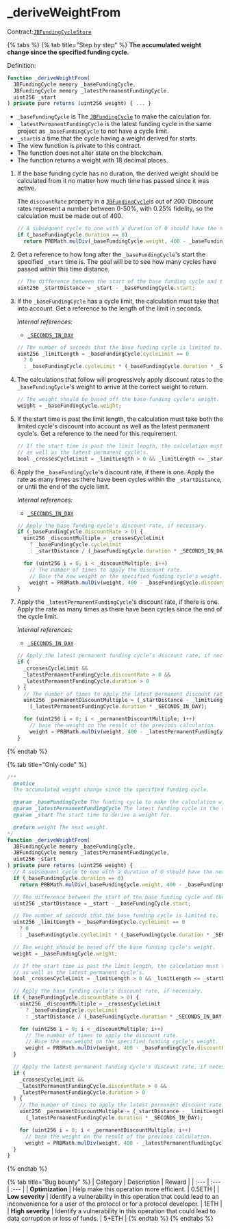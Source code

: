 # \_deriveWeightFrom

Contract:[`JBFundingCycleStore`](../)​

{% tabs %}
{% tab title="Step by step" %}
**The accumulated weight change since the specified funding cycle.**

Definition:

```javascript
function _deriveWeightFrom(
  JBFundingCycle memory _baseFundingCycle,
  JBFundingCycle memory _latestPermanentFundingCycle,
  uint256 _start
) private pure returns (uint256 weight) { ... }
```

* `_baseFundingCycle` is The [`JBFundingCycle`](../../../data-structures/jbfundingcycle.md) to make the calculation for.
* `_latestPermanentFundingCycle` is the latest funding cycle in the same project as `_baseFundingCycle` to not have a cycle limit.
* `_start`is a time that the cycle having a weight derived for starts.
* The view function is private to this contract.
* The function does not alter state on the blockchain.
* The function returns a weight with 18 decimal places.

1. If the base funding cycle has no duration, the derived weight should be calculated from it no matter how much time has passed since it was active.   
  
   The `discountRate` property in a [`JBFundingCycle`](../../../data-structures/jbfundingcycle.md)is out of 200. Discount rates represent a number between 0-50%, with 0.25% fidelity, so the calculation must be made out of 400.

   ```javascript
   // A subsequent cycle to one with a duration of 0 should have the next possible weight.
   if (_baseFundingCycle.duration == 0)
     return PRBMath.mulDiv(_baseFundingCycle.weight, 400 - _baseFundingCycle.discountRate, 400);
   ```

2. Get a reference to how long after the `_baseFundingCycle`'s start the specified `_start` time is. The goal will be to see how many cycles have passed within this time distance. 

   ```javascript
   // The difference between the start of the base funding cycle and the proposed start.
   uint256 _startDistance = _start - _baseFundingCycle.start;
   ```

3. If the `_baseFundingCycle` has a cycle limit, the calculation must take that into account. Get a reference to the length of the limit in seconds.  


   _Internal references:_

   * [`_SECONDS_IN_DAY`](../properties/_seconds_in_day.md)

   ```javascript
   // The number of seconds that the base funding cycle is limited to.
   uint256 _limitLength = _baseFundingCycle.cycleLimit == 0
     ? 0
     : _baseFundingCycle.cycleLimit * (_baseFundingCycle.duration * _SECONDS_IN_DAY);
   ```

4. The calculations that follow will progressively apply discount rates to the `_baseFundingCycle`'s weight to arrive at the correct weight to return.

   ```javascript
   // The weight should be based off the base funding cycle's weight.
   weight = _baseFundingCycle.weight;
   ```

5. If the start time is past the limit length, the calculation must take both the limited cycle's discount into account as well as the latest permanent cycle's. Get a reference to the need for this requirement.

   ```javascript
   // If the start time is past the limit length, the calculation must take both the limited cycle's discount into account
   // as well as the latest permanent cycle's.
   bool _crossesCycleLimit = _limitLength > 0 && _limitLength <= _startDistance;
   ```

6. Apply the `_baseFundingCycle`'s discount rate, if there is one. Apply the rate as many times as there have been cycles within the `_startDistance`, or until the end of the cycle limit.  


   _Internal references:_

   * [`_SECONDS_IN_DAY`](../properties/_seconds_in_day.md)

   ```javascript
   // Apply the base funding cycle's discount rate, if necessary.
   if (_baseFundingCycle.discountRate > 0) {
     uint256 _discountMultiple = _crossesCycleLimit
       ? _baseFundingCycle.cycleLimit
       : _startDistance / (_baseFundingCycle.duration * _SECONDS_IN_DAY);

     for (uint256 i = 0; i < _discountMultiple; i++)
       // The number of times to apply the discount rate.
       // Base the new weight on the specified funding cycle's weight.
       weight = PRBMath.mulDiv(weight, 400 - _baseFundingCycle.discountRate, 400);
   }
   ```

7. Apply the `_latestPermanentFundingCycle`'s discount rate, if there is one. Apply the rate as many times as there have been cycles since the end of the cycle limit.  


   _Internal references:_

   * [`_SECONDS_IN_DAY`](../properties/_seconds_in_day.md)

   ```javascript
   // Apply the latest permanent funding cycle's discount rate, if necessary.
   if (
     _crossesCycleLimit &&
     _latestPermanentFundingCycle.discountRate > 0 &&
     _latestPermanentFundingCycle.duration > 0
   ) {   
     // The number of times to apply the latest permanent discount rate.
     uint256 _permanentDiscountMultiple = (_startDistance - _limitLength) /
       (_latestPermanentFundingCycle.duration * _SECONDS_IN_DAY);

     for (uint256 i = 0; i < _permanentDiscountMultiple; i++)
       // base the weight on the result of the previous calculation.
       weight = PRBMath.mulDiv(weight, 400 - _latestPermanentFundingCycle.discountRate, 400);
   }
   ```



  
{% endtab %}

{% tab title="Only code" %}
```javascript
/** 
  @notice 
  The accumulated weight change since the specified funding cycle.

  @param _baseFundingCycle The funding cycle to make the calculation with.
  @param _latestPermanentFundingCycle The latest funding cycle in the same project as `_baseFundingCycle` to not have a limit.
  @param _start The start time to derive a weight for.

  @return weight The next weight.
*/
function _deriveWeightFrom(
  JBFundingCycle memory _baseFundingCycle,
  JBFundingCycle memory _latestPermanentFundingCycle,
  uint256 _start
) private pure returns (uint256 weight) {
  // A subsequent cycle to one with a duration of 0 should have the next possible weight.
  if (_baseFundingCycle.duration == 0)
    return PRBMath.mulDiv(_baseFundingCycle.weight, 400 - _baseFundingCycle.discountRate, 400);

  // The difference between the start of the base funding cycle and the proposed start.
  uint256 _startDistance = _start - _baseFundingCycle.start;

  // The number of seconds that the base funding cycle is limited to.
  uint256 _limitLength = _baseFundingCycle.cycleLimit == 0
    ? 0
    : _baseFundingCycle.cycleLimit * (_baseFundingCycle.duration * _SECONDS_IN_DAY);

  // The weight should be based off the base funding cycle's weight.
  weight = _baseFundingCycle.weight;

  // If the start time is past the limit length, the calculation must take both the limited cycle's discount into account
  // as well as the latest permanent cycle's.
  bool _crossesCycleLimit = _limitLength > 0 && _limitLength <= _startDistance;

  // Apply the base funding cycle's discount rate, if necessary.
  if (_baseFundingCycle.discountRate > 0) {
    uint256 _discountMultiple = _crossesCycleLimit
      ? _baseFundingCycle.cycleLimit
      : _startDistance / (_baseFundingCycle.duration * _SECONDS_IN_DAY);

    for (uint256 i = 0; i < _discountMultiple; i++)
      // The number of times to apply the discount rate.
      // Base the new weight on the specified funding cycle's weight.
      weight = PRBMath.mulDiv(weight, 400 - _baseFundingCycle.discountRate, 400);
  }

  // Apply the latest permanent funding cycle's discount rate, if necessary.
  if (
    _crossesCycleLimit &&
    _latestPermanentFundingCycle.discountRate > 0 &&
    _latestPermanentFundingCycle.duration > 0
  ) {    
    // The number of times to apply the latest permanent discount rate.
    uint256 _permanentDiscountMultiple = (_startDistance - _limitLength) /
      (_latestPermanentFundingCycle.duration * _SECONDS_IN_DAY);

    for (uint256 i = 0; i < _permanentDiscountMultiple; i++)
      // base the weight on the result of the previous calculation.
      weight = PRBMath.mulDiv(weight, 400 - _latestPermanentFundingCycle.discountRate, 400);
  }
}
```
{% endtab %}

{% tab title="Bug bounty" %}
| Category | Description | Reward |
| :--- | :--- | :--- |
| **Optimization** | Help make this operation more efficient. | 0.5ETH |
| **Low severity** | Identify a vulnerability in this operation that could lead to an inconvenience for a user of the protocol or for a protocol developer. | 1ETH |
| **High severity** | Identify a vulnerability in this operation that could lead to data corruption or loss of funds. | 5+ETH |
{% endtab %}
{% endtabs %}



